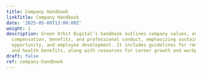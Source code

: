 ```yaml
---
title: Company Handbook
linkTitle: Company Handbook
date: '2025-05-09T13:00:00Z'
weight: 1
description: Green Orbit Digital's handbook outlines company values, employment policies,
  compensation, benefits, and professional conduct, emphasizing sustainability, equal
  opportunity, and employee development. It includes guidelines for remote work, attendance,
  and health benefits, along with resources for career growth and workplace safety.
draft: false
ref: company-handbook
---
```



